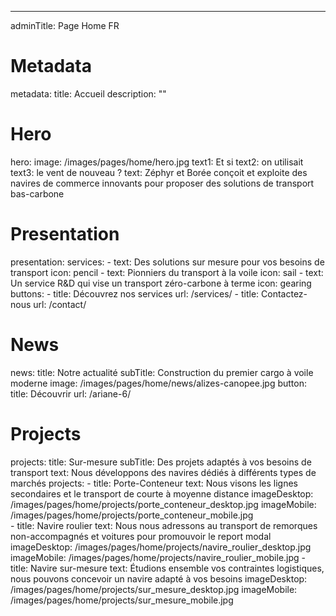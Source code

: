 ---
adminTitle: Page Home FR
# Metadata
metadata: 
  title: Accueil
  description: ""
# Hero
hero:
  image: /images/pages/home/hero.jpg
  text1: Et si
  text2: on utilisait
  text3: le vent de nouveau ?
  text: Zéphyr et Borée conçoit et exploite des navires de commerce innovants pour proposer des solutions de transport bas-carbone
# Presentation
presentation:
  services:
    - text: Des solutions sur mesure pour vos besoins de transport
      icon: pencil
    - text: Pionniers du transport à la voile
      icon: sail
    - text: Un service R&D qui vise un transport zéro-carbone à terme
      icon: gearing
  buttons: 
    - title: Découvrez nos services
      url: /services/
    - title: Contactez-nous
      url: /contact/
# News
news: 
  title: Notre actualité
  subTitle: Construction du premier cargo à voile moderne
  image: /images/pages/home/news/alizes-canopee.jpg
  button: 
    title: Découvrir
    url: /ariane-6/
# Projects
projects:
  title: Sur-mesure
  subTitle: Des projets adaptés à vos besoins de transport
  text: Nous développons des navires dédiés à différents types de marchés
  projects: 
    - title: Porte-Conteneur
      text: Nous visons les lignes secondaires et le transport de courte à moyenne distance
      imageDesktop: /images/pages/home/projects/porte_conteneur_desktop.jpg
      imageMobile: /images/pages/home/projects/porte_conteneur_mobile.jpg      
    - title: Navire roulier
      text: Nous nous adressons au transport de remorques non-accompagnés et voitures pour promouvoir le report modal
      imageDesktop: /images/pages/home/projects/navire_roulier_desktop.jpg
      imageMobile: /images/pages/home/projects/navire_roulier_mobile.jpg
    - title: Navire sur-mesure
      text: Étudions ensemble vos contraintes logistiques, nous pouvons concevoir un navire adapté à vos besoins
      imageDesktop: /images/pages/home/projects/sur_mesure_desktop.jpg
      imageMobile: /images/pages/home/projects/sur_mesure_mobile.jpg      
